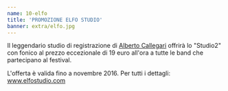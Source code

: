 ```yaml
---
name: 10-elfo
title: 'PROMOZIONE ELFO STUDIO'
banner: extra/elfo.jpg
---
```


Il leggendario studio di registrazione di <a href="https://www.facebook.com/alberto.callegari.9" target="_blank" rel="noopener">Alberto Callegari</a> offrirà lo "Studio2" con fonico al prezzo eccezionale di 19 euro all'ora a tutte le band che partecipano al festival.

L'offerta è valida fino a novembre 2016. Per tutti i dettagli: <a href="http://www.elfostudio.com" target="_blank" rel="noopener">www.elfostudio.com</a>
